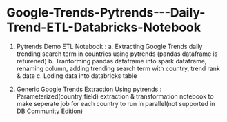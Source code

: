 # Google-Trends-Pytrends---Daily-Trend-ETL-Databricks-Notebook

1. Pytrends Demo ETL Notebook :
   a. Extracting Google Trends daily trending search term in countries using pytrends (pandas dataframe is returened)
   b. Tranforming pandas dataframe into spark dataframe, renaming column, adding trending search term with country, trend rank & date
   c. Loding data into databricks table

2. Generic Google Trends Extraction Using pytrends :
   Parameterized(country field) extraction & transformation notebook to make seperate job for each country to run in parallel(not supported in DB Community Edition)
